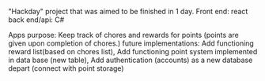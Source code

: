 "Hackday" project that was aimed to be finished in 1 day.
Front end: react
back end/api: C#

Apps purpose: Keep track of chores and rewards for points (points are given upon completion of chores.)
future implementations: 
Add functioning reward list(based on chores list),
Add functioning point system implemented in data base (new table),
Add authentication (accounts) as a new database depart (connect with point storage)
